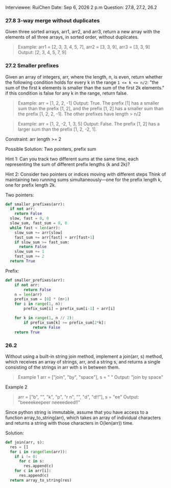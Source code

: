 Interviewee: RuiChen
Date: Sep 6, 2026 2 p.m
Question: 27.8, 27.2, 26.2

### 27.8 3-way merge without duplicates
Given three sorted arrays, arr1, arr2, and arr3, return a new array with the elements of all three arrays, in sorted order, without duplicates.

> Example: arr1 = [2, 3, 3, 4, 5, 7], arr2 = [3, 3, 9], arr3 = [3, 3, 9]
> Output: [2, 3, 4, 5, 7, 9]



### 27.2 Smaller prefixes
Given an array of integers, arr, where the length, n, is even, return whether the following condition holds for every k in the range 
`1 <= k <= n/2`: "the sum of the first k elements is smaller than the sum of the first 2k elements." if this condition is false for any k in the range, return false.

> Example: arr = [1, 2, 2, -1]
> Output: True. The prefix [1] has a smaller sum than the prefix [1, 2], and the prefix [1, 2] has a smaller sum than the prefix [1, 2, 2, -1]. The other prefixes have length > n/2

> Example: arr = [1, 2, -2, 1, 3, 5]
> Output: False. The prefix [1, 2] has a larger sum than the prefix [1, 2, -2, 1].

Constraint:
arr length >= 2

Possible Solution: Two pointers, prefix sum

Hint 1:
Can you track two different sums at the same time, each representing the sum of different prefix lengths (k and 2k)?

Hint 2: 
Consider two pointers or indices moving with different steps
Think of maintaining two running sums simultaneously—one for the prefix length k, one for prefix length 2k.

Two pointers:
```python
def smaller_prefixes(arr):
  if not arr:
    return False
  slow, fast = 0, 0
  slow_sum, fast_sum = 0, 0
  while fast < len(arr):
    slow_sum += arr[slow]
    fast_sum += arr[fast] + arr[fast+1]
    if slow_sum >= fast_sum:
      return False
    slow_sum += 1
    fast_sum += 2
  return True
```

Prefix:
```python
def smaller_prefixes(arr):
    if not arr:
        return False
    n = len(arr)
    prefix_sum = [0] * (n+1)
    for i in range(1, n):
        prefix_sum[i] = prefix_sum[i-1] + arr[i]

    for k in range(1, n // 2):
        if prefix_sum[k] >= prefix_sum[2*k]:
            return False
    return True
```

### 26.2
Without using a built-in string join method, implement a join(arr, s) method, which receives an array of strings, arr, and a string s, and returns a single consisting of the strings in arr with s in between them.
> Example 1
> arr = ["join", "by", "space"], s = " "
> Output: "join by space"

Example 2
> arr = ["b", "", "k", "p", "r n", "", "d", "d!!"], s = "ee"
> Output: "beeeekeepeer neeeedeed!!"

Since python string is immutable, assume that you have access to a function array_to_string(arr), which takes an array of individual characters and returns a string with those characters in O(len(arr)) time.

Solution:
```python
def join(arr, s):
  res = []
  for i in range(len(arr)):
    if i != 0:
	  for c in s:
        res.append(c)
    for c in arr[i]:
      res.append(c)
  return array_to_string(res)
```